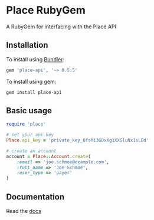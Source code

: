 # Place RubyGem

A RubyGem for interfacing with the Place API

## Installation

To install using [Bundler](https://bundler.io):

```ruby
gem 'place-api', '~> 0.5.5'
```

To install using gem:

```bash
gem install place-api
```


## Basic usage

```ruby
require 'place'

# set your api key
Place.api_key = 'private_key_6fsMi3GDxXg1XXSluNx1sLEd'

# create an account
account = Place::Account.create(
    :email => 'joe.schmoe@example.com',
    :full_name => 'Joe Schmoe',
    :user_type => 'payer'
)
```

## Documentation
Read the [docs](https://developer.placepay.com/?ruby)
